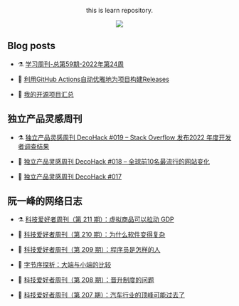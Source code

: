 <div align="center">

this is learn repository.

![](https://wiki.eryajf.net/img/dengxia.gif)

</div>


## Blog posts
<!-- BLOG-POST-LIST:START -->
- ⚗️ [学习周刊-总第59期-2022年第24周](https://wiki.eryajf.net/pages/b0bdd0/) 

- 🚀 [利用GitHub Actions自动优雅地为项目构建Releases](https://wiki.eryajf.net/pages/f3e878/) 

- 🧰 [我的开源项目汇总](https://wiki.eryajf.net/pages/67892e/) 
<!-- BLOG-POST-LIST:END -->

## 独立产品灵感周刊

<!-- DecoHack:START -->
- ⚗️ [独立产品灵感周刊 DecoHack #019 – Stack Overflow 发布2022 年度开发者调查结果](https://www.decohack.com/Post/699) 

- 🚀 [独立产品灵感周刊 DecoHack #018 – 全球前10名最流行的网站变化](https://www.decohack.com/Post/680) 

- 🧰 [独立产品灵感周刊 DecoHack #017](https://www.decohack.com/Post/663) 
<!-- DecoHack:END -->

## 阮一峰的网络日志

<!-- ruanyf:START -->
- ⚗️ [科技爱好者周刊（第 211 期）：虚拟商品可以拉动 GDP](http://www.ruanyifeng.com/blog/2022/06/weekly-issue-211.html) 

- 🚀 [科技爱好者周刊（第 210 期）：为什么软件变得复杂](http://www.ruanyifeng.com/blog/2022/06/weekly-issue-210.html) 

- 🧰 [科技爱好者周刊（第 209 期）：程序员是怎样的人](http://www.ruanyifeng.com/blog/2022/06/weekly-issue-209.html) 

- 👺 [字节序探析：大端与小端的比较](http://www.ruanyifeng.com/blog/2022/06/endianness-analysis.html) 

- 🫣 [科技爱好者周刊（第 208 期）：晋升制度的问题](http://www.ruanyifeng.com/blog/2022/05/weekly-issue-208.html) 

- 💂 [科技爱好者周刊（第 207 期）：汽车行业的顶峰可能过去了](http://www.ruanyifeng.com/blog/2022/05/weekly-issue-207.html) 
<!-- ruanyf:END -->